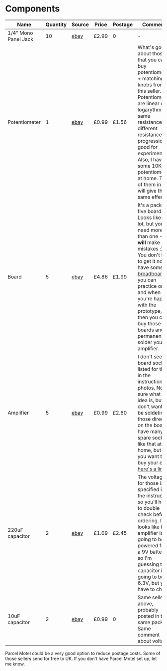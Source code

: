 # Components

| Name | Quantity | Source | Price | Postage | Comments |
| --- | --- | --- | --- | --- | --- |
| 1/4" Mono Panel Jack | 10 | [ebay](https://www.ebay.co.uk/itm/10PCS-4PIN-1-4-6-35mm-Female-Socket-Mono-Jack-for-Amplifier/201538773561?_trkparms=aid%3D555018%26algo%3DPL.SIM%26ao%3D2%26asc%3D49129%26meid%3D45f6f9b11593449fabcf9d6d09624120%26pid%3D100005%26rk%3D2%26rkt%3D6%26sd%3D172778638463&_trksid=p2047675.c100005.m1851) | £2.99 | 0 | - |
| Potentiometer | 1 | [ebay](http://www.ebay.co.uk/itm/1K-1M-ohm-Lin-Linear-Log-Logarithmic-Mono-Stereo-Pot-Potentiometer-Or-Knobs/170703080727?_trkparms=aid%3D222007%26algo%3DSIM.MBE%26ao%3D2%26asc%3D49129%26meid%3Da487b85fcc564ca58f8a86d3b736bcb6%26pid%3D100005%26rk%3D5%26rkt%3D6%26mehot%3Dpp%26sd%3D122248907777&_trksid=p2047675.c100005.m1851) | £0.99 | £1.56 | What's good about those is that you can buy potentiometers + matching knobs from this seller. Potentiometers are linear or logarythmic - same resistance, but different resistance progression, good for experimenting. Also, I have some 10KOhm potentiometers at home. Two of them in line will give the same effect. |
| Board | 5 | [ebay](http://www.ebay.co.uk/itm/Strip-Board-Printed-Circuit-PCB-Vero-Prototyping-Track-Packs-of-5/261199157440?hash=item3cd0aed8c0:m:mDZYtyKIelPhIfrJ34_SRVg) | £4.86 | £1.99 | It's a pack of five boards. Looks like a lot, but you'll need more than one - you **will** make mistakes :) You don't have to get it now. I have some [breadboards](https://en.wikipedia.org/wiki/Breadboard) you can practice on and when you're happy with the prototype, then you can buy those boards and permanently solder your amplifier. |
| Amplifier | 5 | [ebay](http://www.ebay.co.uk/itm/5-x-LM386-Audio-Amplifier-IC-LM386N-DIP-DIL8-1st-CLASS-POST/121681683764?hash=item1c54cb2534:g:CTEAAOSw3ydVgzU4) | £0.99 | £2.60 | I don't see a board socket listed for those in the instruction photos. Not sure what the idea is, but you don't want to be soldeting those directly on the board. I have many spare sockets like that at home, but if you want to buy your own, [here's a link](http://www.ebay.co.uk/itm/DIL-DIP-IC-Socket-6-8-14-16-18-20-Pin-Sockets-1st-CLASS-POST-/290767443526?_trksid=p5731.m3795). |
| 220uF capacitor | 2 | [ebay](http://www.ebay.co.uk/itm/Radial-Electrolytic-Capacitors-Various-Value-and-Voltage/111047335596?hash=item19daefdeac:m:mLlHCHD7YyD7KfTimxGfciQ) | £1.09 | £2.45 | The voltage for those is not specified in the instruction, so you'll have to double check before ordering. It looks like the amplifier is going to be powered from a 9V battery, so I'm guessing the capacitor is going to be 6.3V, but you'll have to check. |
| 10uF capacitor | 2 | [ebay](http://www.ebay.co.uk/itm/Radial-Electrolytic-Capacitors-Various-Value-and-Voltage/111047335596?hash=item19daefdeac:m:mLlHCHD7YyD7KfTimxGfciQ) | £0.99 | 0 | Same seller as above, probably posted in the same package. Same comment about voltage. |

Parcel Motel could be a very good option to reduce postage costs. Some of those sellers send for free to UK. If you don't have Parcel Motel set up, let me know.
